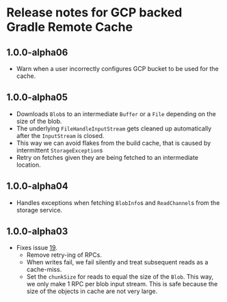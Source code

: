 # Release notes for GCP backed Gradle Remote Cache

## 1.0.0-alpha06

- Warn when a user incorrectly configures GCP bucket to be used for the cache.

## 1.0.0-alpha05

- Downloads `Blob`s to an intermediate `Buffer` or a `File` depending on the size of the blob.
- The underlying `FileHandleInputStream` gets cleaned up automatically after the `InputStream` is closed.
- This way we can avoid flakes from the build cache, that is caused by intermittent `StorageException`s 
- Retry on fetches given they are being fetched to an intermediate location.

## 1.0.0-alpha04

- Handles exceptions when fetching `BlobInfo`s and `ReadChannel`s from the storage service.

## 1.0.0-alpha03

- Fixes issue [19](https://github.com/androidx/gcp-gradle-build-cache/issues/19).
    - Remove retry-ing of RPCs.
    - When writes fail, we fail silently and treat subsequent reads as a cache-miss.
    - Set the `chunkSize` for reads to equal the size of the `Blob`.
      This way, we only make 1 RPC per blob input stream. This is safe because
      the size of the objects in cache are not very large.